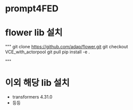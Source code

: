 # prompt4FED

# flower lib 설치

"""
git clone https://github.com/adap/flower.git
git checkout VCE_with_actorpool
git pull
pip install -e .

"""

# 이외 해당 lib 설치

- transformers              4.31.0
- 등등

